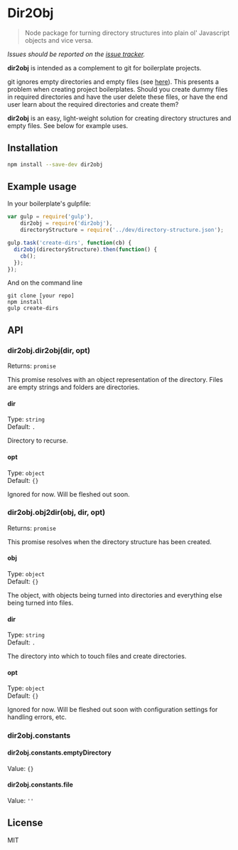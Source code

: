 # Dir2Obj

> Node package for turning directory structures into plain ol' Javascript objects and vice versa.

*Issues should be reported on the [issue tracker](https://github.com/rbalicki2/dir2obj/issues).*

**dir2obj** is intended as a complement to git for boilerplate projects.

git ignores empty directories and empty files (see [here](http://stackoverflow.com/questions/115983/add-empty-directory-to-git-repository)). This presents a problem when creating project boilerplates. Should you create dummy files in required directories and have the user delete these files, or have the end user learn about the required directories and create them?

**dir2obj** is an easy, light-weight solution for creating directory structures and empty files. See below for example uses.

## Installation

```sh
npm install --save-dev dir2obj
```

## Example usage

In your boilerplate's gulpfile:

```js
var gulp = require('gulp'),
    dir2obj = require('dir2obj'),
    directoryStructure = require('../dev/directory-structure.json');

gulp.task('create-dirs', function(cb) {
  dir2obj(directoryStructure).then(function() {
    cb();
  });
});
```

And on the command line 

```
git clone [your repo]
npm install
gulp create-dirs
```

## API

### dir2obj.dir2obj(dir, opt)

Returns: `promise`

This promise resolves with an object representation of the directory. Files are empty strings and folders are directories.

#### dir

Type: `string`  
Default: `.`

Directory to recurse.

#### opt

Type: `object`  
Default: `{}`

Ignored for now. Will be fleshed out soon.

### dir2obj.obj2dir(obj, dir, opt)

Returns: `promise`

This promise resolves when the directory structure has been created.

#### obj

Type: `object`  
Default: `{}`

The object, with objects being turned into directories and everything else being turned into files.

#### dir

Type: `string`  
Default: `.`

The directory into which to touch files and create directories.

#### opt

Type: `object`  
Default: `{}`

Ignored for now. Will be fleshed out soon with configuration settings for handling errors, etc.

### dir2obj.constants

#### dir2obj.constants.emptyDirectory

Value: `{}`

#### dir2obj.constants.file

Value: `''`

## License

MIT